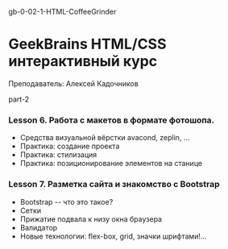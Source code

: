 gb-0-02-1-HTML-CoffeeGrinder
# GeekBrains HTML/CSS интерактивный курс
Преподаватель: Алексей Кадочников 

part-2

### Lesson 6. Работа с макетов в формате фотошопа.
- Средства визуальной вёрстки avacond, zeplin, ...
- Практика: создание проекта
- Практика: стилизация
- Практика: позиционирование элементов на станице

### Lesson 7. Разметка сайта и знакомство с Bootstrap

- Bootstrap -- что это такое?
- Сетки
- Прижатие подвала к низу окна браузера
- Валидатор
- Новые технологии: flex-box, grid, значки шрифтами!...
